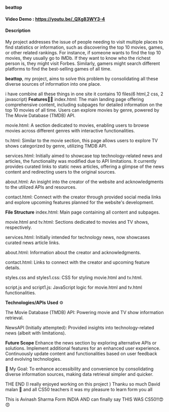 **beattop**
#### Video Demo : https://youtu.be/_QXg83WY3-4
#### Description 
My project addresses the issue of people needing to visit multiple places to find statistics or information, such as discovering the top 10 movies, games, or other related rankings. 
For instance, if someone wants to find the top 10 movies, they usually go to IMDb. If they want to know who the richest person is, they might visit Forbes. 
Similarly, gamers might search different platforms to find the best-selling games of all time.

**beattop**, my project, aims to solve this problem by consolidating all these diverse sources of information into one place.

i have combine all these things in one site 
it contains 10 files(6 html,2 css, 2 javascript)
**Features**🧑‍💻
index.html: The main landing page offering comprehensive content, including subpages for detailed information on the top 10 movies of all time. Users can explore movies by genre, powered by The Movie Database (TMDB) API.

movie.html: A section dedicated to movies, enabling users to browse movies across different genres with interactive functionalities.

tv.html: Similar to the movie section, this page allows users to explore TV shows categorized by genre, utilizing TMDB API.

services.html: Initially aimed to showcase top technology-related news and articles, the functionality was modified due to API limitations. It currently provides curated links to static news articles, offering a glimpse of the news content and redirecting users to the original sources.

about.html: An insight into the creator of the website and acknowledgments to the utilized APIs and resources.

contact.html: Connect with the creator through provided social media links and explore upcoming features planned for the website's development.

**File Structure**
index.html: Main page containing all content and subpages.

movie.html and tv.html: Sections dedicated to movies and TV shows, respectively.

services.html: Initially intended for technology news, now showcases curated news article links.

about.html: Information about the creator and acknowledgments.

contact.html: Links to connect with the creator and upcoming feature details.

styles.css and styles1.css: CSS for styling movie.html and tv.html.

script.js and script1.js: JavaScript logic for movie.html and tv.html functionalities.

**Technologies/APIs Used** ⚙️

The Movie Database (TMDB) API: Powering movie and TV show information retrieval.

NewsAPI (Initially attempted): Provided insights into technology-related news (albeit with limitations).

**Future Scope**
Enhance the news section by exploring alternative APIs or solutions.
Implement additional features for an enhanced user experience.
Continuously update content and functionalities based on user feedback and evolving technologies.

🎯 My Goal:
To enhance accessibility and convenience by consolidating diverse information sources, making data retrieval simpler and quicker.

THE END
(I really enjoyed working on this project )
Thanku so much David malan 🙏 and all CS50 teachers it was my pleasure to learn form you all

This is Avinash Sharma Form INDIA
AND can finally say THIS WAS CS50!!😍😍
